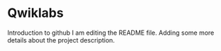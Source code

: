 # Qwiklabs
Introduction to github
I am editing the README file. Adding some more details about the project description.
